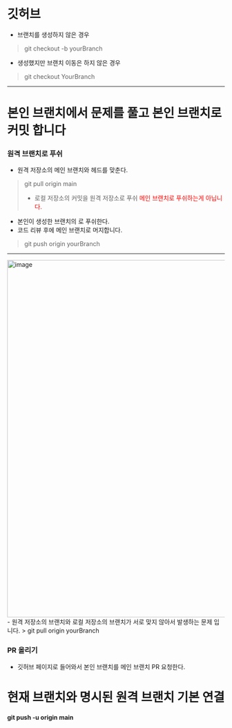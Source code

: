 # 깃허브
- 브랜치를 생성하지 않은 경우
> git checkout -b yourBranch
- 생성했지만 브랜치 이동은 하지 않은 경우
> git checkout YourBranch
--------
# 본인 브랜치에서 문제를 풀고 본인 브랜치로 커밋 합니다
### 원격 브랜치로 푸쉬
- 원격 저장소의 메인 브랜치와 헤드를 맞춘다.
> git pull origin main
> - 로컬 저장소의 커밋을 원격 저장소로 푸쉬
  <span style="color:red">메인 브랜치로 푸쉬하는게 아닙니다.</span>
  - 본인이 생성한 브랜치의 로 푸쉬한다.
  - 코드 리뷰 후에 메인 브랜치로 머지합니다.
> git push origin yourBranch

--------
<img width="827" alt="image" src="https://github.com/GroupStudy-algoryhthem/main/assets/66647057/520647ff-7739-4ce5-8574-0404a6c58e32">
- 원격 저장소의 브랜치와 로컬 저장소의 브랜치가 서로 맞지 않아서 발생하는 문제 입니다.
> git pull origin yourBranch

### PR 올리기 
- 깃허브 페이지로 들어와서 본인 브랜치를 메인 브랜치 PR 요청한다.

# 현재 브랜치와 명시된 원격 브랜치 기본 연결
#### git push -u origin main







